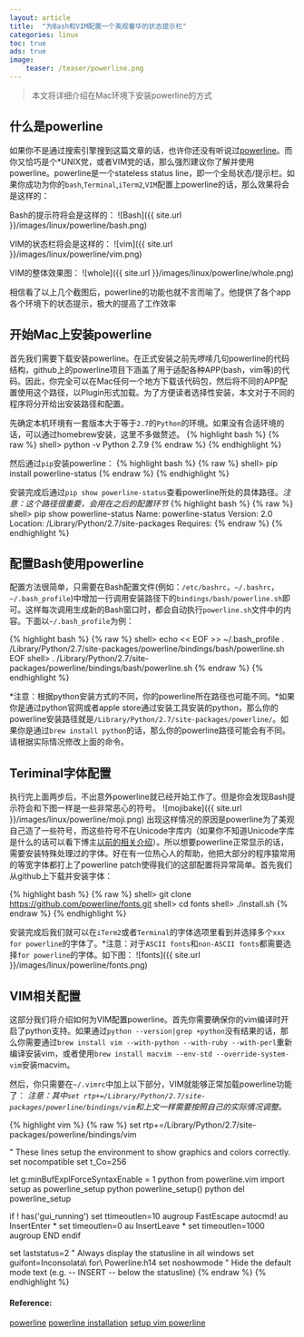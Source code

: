 ```yaml
---
layout: article
title:  "为Bash和VIM配置一个美观奢华的状态提示栏"
categories: linux
toc: true
ads: true
image:
    teaser: /teaser/powerline.png
---
```



> 本文将详细介绍在Mac环境下安装powerline的方式


## 什么是powerline

如果你不是通过搜索引擎搜到这篇文章的话，也许你还没有听说过[powerline](https://github.com/powerline/powerline)。而你又恰巧是个*UNIX党，或者VIM党的话，那么强烈建议你了解并使用powerline。powerline是一个stateless status line，即一个全局状态/提示栏。如果你成功为你的`bash`,`Terminal`,`iTerm2`,`VIM`配置上powerline的话，那么效果将会是这样的：

Bash的提示符将会是这样的：
![Bash]({{ site.url }}/images/linux/powerline/bash.png)

VIM的状态栏将会是这样的：
![vim]({{ site.url }}/images/linux/powerline/vim.png)

VIM的整体效果图：
![whole]({{ site.url }}/images/linux/powerline/whole.png)

相信看了以上几个截图后，powerline的功能也就不言而喻了。他提供了各个app各个环境下的状态提示，极大的提高了工作效率



## 开始Mac上安装powerline

首先我们需要下载安装powerline。在正式安装之前先啰嗦几句powerline的代码结构，github上的powerline项目下涵盖了用于适配各种APP(bash，vim等)的代码。因此，你完全可以在Mac任何一个地方下载该代码包，然后将不同的APP配置使用这个路径，以Plugin形式加载。为了方便读者选择性安装，本文对于不同的程序将分开给出安装路径和配置。

先确定本机环境有一套版本大于等于`2.7`的`Python`的环境。如果没有合适环境的话，可以通过homebrew安装，这里不多做赘述。
{% highlight bash %}
{% raw %}
shell> python -v
Python 2.7.9
{% endraw %}
{% endhighlight %}

然后通过`pip`安装powerline：
{% highlight bash %}
{% raw %}
shell> pip install powerline-status
{% endraw %}
{% endhighlight %}

安装完成后通过`pip show powerline-status`查看powerline所处的具体路径。*注意：这个路径很重要，会用在之后的配置环节*
{% highlight bash %}
{% raw %}
shell> pip show powerline-status
Name: powerline-status
Version: 2.0
Location: /Library/Python/2.7/site-packages
Requires:
{% endraw %}
{% endhighlight %}


## 配置Bash使用powerline

配置方法很简单，只需要在Bash配置文件(例如：`/etc/bashrc`，`~/.bashrc`，`~/.bash_profile`)中增加一行调用安装路径下的`bindings/bash/powerline.sh`即可。这样每次调用生成新的Bash窗口时，都会自动执行`powerline.sh`文件中的内容。下面以`~/.bash_profile`为例：

{% highlight bash %}
{% raw %}
shell> echo << EOF >> ~/.bash_profile 
. /Library/Python/2.7/site-packages/powerline/bindings/bash/powerline.sh
EOF
shell> . /Library/Python/2.7/site-packages/powerline/bindings/bash/powerline.sh
{% endraw %}
{% endhighlight %}

*注意：根据python安装方式的不同，你的powerline所在路径也可能不同。*如果你是通过python官网或者apple store通过安装工具安装的python，那么你的powerline安装路径就是`/Library/Python/2.7/site-packages/powerline/`。如果你是通过`brew install python`的话，那么你的powerline路径可能会有不同。请根据实际情况修改上面的命令。



## Teriminal字体配置

执行完上面两步后，不出意外powerline就已经开始工作了。但是你会发现Bash提示符会和下图一样是一些非常恶心的符号。
![mojibake]({{ site.url }}/images/linux/powerline/moji.png)
出现这样情况的原因是powerline为了美观自己造了一些符号，而这些符号不在Unicode字库内（如果你不知道Unicode字库是什么的话可以看下博主[以前的相关介绍]({{site.url}}linux/character-encoding/)）。所以想要powerline正常显示的话，需要安装特殊处理过的字体。好在有一位热心人的帮助，他把大部分的程序猿常用的等宽字体都打上了powerline patch使得我们的这部配置将异常简单。首先我们从github上下载并安装字体：

{% highlight bash %}
{% raw %}
shell> git clone https://github.com/powerline/fonts.git
shell> cd fonts
shell> ./install.sh
{% endraw %}
{% endhighlight %}

安装完成后我们就可以在`iTerm2`或者`Terminal`的字体选项里看到并选择多个`xxx for powerline`的字体了。*注意：对于`ASCII fonts`和`non-ASCII fonts`都需要选择`for powerline`的字体。如下图：
![fonts]({{ site.url }}/images/linux/powerline/fonts.png)



## VIM相关配置

这部分我们将介绍如何为VIM配置powerline。首先你需要确保你的vim编译时开启了python支持。如果通过`python --version|grep +python`没有结果的话，那么你需要通过`brew install vim --with-python --with-ruby --with-perl`重新编译安装vim，或者使用`brew install macvim --env-std --override-system-vim`安装macvim。

然后，你只需要在`~/.vimrc`中加上以下部分，VIM就能够正常加载powerline功能了：
*注意：其中`set rtp+=/Library/Python/2.7/site-packages/powerline/bindings/vim`和上文一样需要按照自己的实际情况调整。*

{% highlight vim %}
{% raw %}
set rtp+=/Library/Python/2.7/site-packages/powerline/bindings/vim

" These lines setup the environment to show graphics and colors correctly.
set nocompatible
set t_Co=256
 
let g:minBufExplForceSyntaxEnable = 1
python from powerline.vim import setup as powerline_setup
python powerline_setup()
python del powerline_setup
 
if ! has('gui_running')
   set ttimeoutlen=10
   augroup FastEscape
      autocmd!
      au InsertEnter * set timeoutlen=0
      au InsertLeave * set timeoutlen=1000
   augroup END
endif
 
set laststatus=2 " Always display the statusline in all windows
set guifont=Inconsolata\ for\ Powerline:h14
set noshowmode " Hide the default mode text (e.g. -- INSERT -- below the statusline)
{% endraw %}
{% endhighlight %}




#### Reference:
[powerline](https://github.com/powerline/powerline)
[powerline installation](https://powerline.readthedocs.org/en/latest/installation.html)
[setup vim powerline](https://coderwall.com/p/yiot4q/setup-vim-powerline-and-iterm2-on-mac-os-x)

